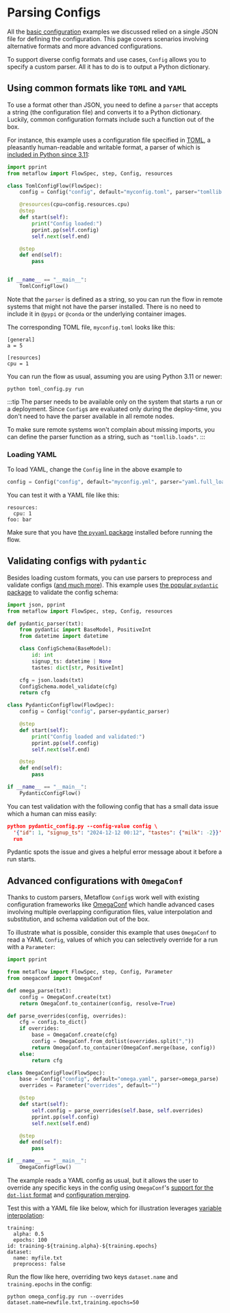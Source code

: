 
# Parsing Configs

All the [basic configuration](basic-configuration) examples we discussed relied on a single JSON file
for defining the configuration. This page covers scenarios involving alternative formats and more
advanced configurations.

To support diverse config formats and use cases, `Config` allows you to specify a custom parser. All
it has to do is to output a Python dictionary.

## Using common formats like `TOML` and `YAML`

To use a format other than JSON, you need to define a `parser` that accepts a string (the configuration
file) and converts it to a Python dictionary. Luckily, common configuration formats include such a function
out of the box.

For instance, this example uses a configuration file specified in [TOML](https://toml.io), a pleasantly
human-readable and writable format, a parser of which is [included in Python since 3.11](https://docs.python.org/3/library/tomllib.html):

```python
import pprint
from metaflow import FlowSpec, step, Config, resources

class TomlConfigFlow(FlowSpec):
    config = Config("config", default="myconfig.toml", parser="tomllib.loads")

    @resources(cpu=config.resources.cpu)
    @step
    def start(self):
        print("Config loaded:")
        pprint.pp(self.config)
        self.next(self.end)

    @step
    def end(self):
        pass


if __name__ == "__main__":
    TomlConfigFlow()
```

Note that the `parser` is defined as a string, so you can run the flow in remote systems that
might not have the parser installed. There is no need to include it in `@pypi` or `@conda` or the
underlying container images.

The corresponding TOML file, `myconfig.toml` looks like this:

```
[general]
a = 5

[resources]
cpu = 1
```

You can run the flow as usual, assuming you are using Python 3.11 or newer:
```
python toml_config.py run
```

:::tip
The parser needs to be available only on the system that starts a run or a deployment. Since `Config`s are
evaluated only during the deploy-time, you don't need to have the parser available in all remote nodes.

To make sure remote systems won't complain about missing imports, you can define the parser function as
a string, such as `"tomllib.loads"`.
:::

### Loading YAML

To load YAML, change the `Config` line in the above example to
```python
config = Config("config", default="myconfig.yml", parser="yaml.full_load")
```
You can test it with a YAML file like this:
```
resources:
  cpu: 1
foo: bar
```
Make sure that you have [the `pyyaml` package](https://pypi.org/project/PyYAML/) installed before running the flow.

## Validating configs with `pydantic`

Besides loading custom formats, you can use parsers to preprocess and validate configs ([and much more](custom-parsers)). This example uses [the popular `pydantic` package](https://docs.pydantic.dev/) to validate the config schema:

```python
import json, pprint
from metaflow import FlowSpec, step, Config, resources

def pydantic_parser(txt):
    from pydantic import BaseModel, PositiveInt
    from datetime import datetime

    class ConfigSchema(BaseModel):
        id: int
        signup_ts: datetime | None
        tastes: dict[str, PositiveInt]

    cfg = json.loads(txt)
    ConfigSchema.model_validate(cfg)
    return cfg

class PydanticConfigFlow(FlowSpec):
    config = Config("config", parser=pydantic_parser)

    @step
    def start(self):
        print("Config loaded and validated:")
        pprint.pp(self.config)
        self.next(self.end)

    @step
    def end(self):
        pass

if __name__ == "__main__":
    PydanticConfigFlow()
```

You can test validation with the following config that has a small data issue which a human can miss easily:
```json
python pydantic_config.py --config-value config \
  '{"id": 1, "signup_ts": "2024-12-12 00:12", "tastes": {"milk": -2}}' \
  run
```

Pydantic spots the issue and gives a helpful error message about it before a run starts.

## Advanced configurations with `OmegaConf`

Thanks to custom parsers, Metaflow `Config`s work well with existing configuration frameworks like
[OmegaConf](https://omegaconf.readthedocs.io/) which handle advanced cases involving multiple
overlapping configuration files, value interpolation and substitution, and schema validation out
of the box.

To illustrate what is possible, consider this example that uses `OmegaConf` to read a YAML `Config`,
values of which you can selectively override for a run with a `Parameter`:

```python
import pprint

from metaflow import FlowSpec, step, Config, Parameter
from omegaconf import OmegaConf

def omega_parse(txt):
    config = OmegaConf.create(txt)
    return OmegaConf.to_container(config, resolve=True)

def parse_overrides(config, overrides):
    cfg = config.to_dict()
    if overrides:
        base = OmegaConf.create(cfg)
        config = OmegaConf.from_dotlist(overrides.split(","))
        return OmegaConf.to_container(OmegaConf.merge(base, config))
    else:
        return cfg

class OmegaConfigFlow(FlowSpec):
    base = Config("config", default="omega.yaml", parser=omega_parse)
    overrides = Parameter("overrides", default="")

    @step
    def start(self):
        self.config = parse_overrides(self.base, self.overrides)
        pprint.pp(self.config)
        self.next(self.end)

    @step
    def end(self):
        pass

if __name__ == "__main__":
    OmegaConfigFlow()
```

The example reads a YAML config as usual, but it allows the user to override any specific keys in the
config using `OmegaConf`'s [support for the `dot-list`
format](https://omegaconf.readthedocs.io/en/latest/usage.html#from-a-dot-list) and [configuration
merging](https://omegaconf.readthedocs.io/en/latest/usage.html#merging-configurations).

Test this with a YAML file like below, which for illustration leverages [variable
interpolation](https://omegaconf.readthedocs.io/en/latest/usage.html#variable-interpolation):

```
training:
  alpha: 0.5
  epochs: 100
id: training-${training.alpha}-${training.epochs}
dataset:
  name: myfile.txt
  preprocess: false
```

Run the flow like here, overriding two keys `dataset.name` and `training.epochs` in the config:
```
python omega_config.py run --overrides dataset.name=newfile.txt,training.epochs=50
```

